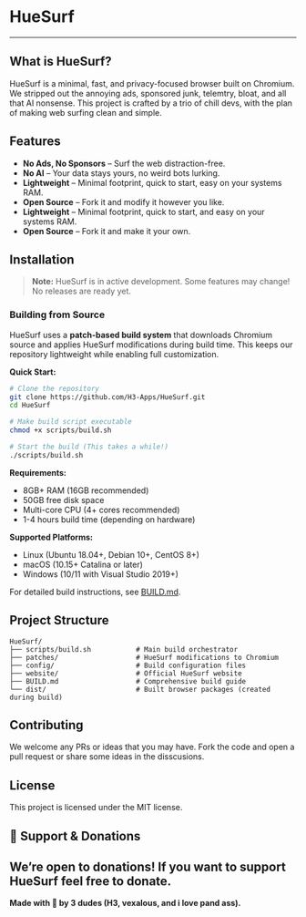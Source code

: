 <!-- DONT MODIFY THIS FILE -->
# HueSurf
---

##  What is HueSurf?

HueSurf is a minimal, fast, and privacy-focused browser built on Chromium. We stripped out the annoying ads, sponsored junk, telemtry, bloat, and all that AI nonsense. This project is crafted by a trio of chill devs, with the plan of making web surfing clean and simple.

## Features

-  **No Ads, No Sponsors** – Surf the web distraction-free.
-  **No AI** – Your data stays yours, no weird bots lurking.
-  **Lightweight** – Minimal footprint, quick to start, easy on your systems RAM.
-  **Open Source** – Fork it and modify it however you like.
-  **Lightweight** – Minimal footprint, quick to start, and easy on your systems RAM.
-  **Open Source** – Fork it and make it your own.

##  Installation

> **Note:** HueSurf is in active development. Some features may change!  
> No releases are ready yet.

### Building from Source

HueSurf uses a **patch-based build system** that downloads Chromium source and applies HueSurf modifications during build time. This keeps our repository lightweight while enabling full customization.

**Quick Start:**
```bash
# Clone the repository
git clone https://github.com/H3-Apps/HueSurf.git
cd HueSurf

# Make build script executable
chmod +x scripts/build.sh

# Start the build (This takes a while!)
./scripts/build.sh
```

**Requirements:**
- 8GB+ RAM (16GB recommended)
- 50GB free disk space  
- Multi-core CPU (4+ cores recommended)
- 1-4 hours build time (depending on hardware)

**Supported Platforms:**
-  Linux (Ubuntu 18.04+, Debian 10+, CentOS 8+)
-  macOS (10.15+ Catalina or later)
-  Windows (10/11 with Visual Studio 2019+)

For detailed build instructions, see [BUILD.md](BUILD.md).

##  Project Structure

```
HueSurf/
├── scripts/build.sh           # Main build orchestrator
├── patches/                   # HueSurf modifications to Chromium
├── config/                    # Build configuration files
├── website/                   # Official HueSurf website
├── BUILD.md                   # Comprehensive build guide
└── dist/                      # Built browser packages (created during build)
```

##  Contributing

We welcome any PRs or ideas that you may have. Fork the code and open a pull request or share some ideas in the disscusions.

##  License

This project is licensed under the MIT license.

## 💸 Support & Donations

We’re open to donations! If you want to support HueSurf feel free to donate.
---

**Made with 💚 by 3 dudes (H3, vexalous, and i love pand ass).**
